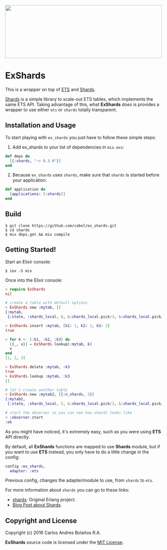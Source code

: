 <img src="http://38.media.tumblr.com/db32471b7c8870cbb0b2cc173af283bb/tumblr_inline_nm9x9u6u261rw7ney_540.gif" height="170" width="100%" />


# ExShards

This is a wrapper on top of [ETS](http://erlang.org/doc/man/ets.html) and [Shards](https://github.com/cabol/shards).

[Shards](https://github.com/cabol/shards) is a simple library to scale-out ETS tables, which implements the same ETS API.
Taking advantage of this, what **ExShards** does is provides a wrapper to use either `ets` or
`shards` totally transparent.


## Installation and Usage

To start playing with `ex_shards` you just have to follow these simple steps:

  1. Add ex_shards to your list of dependencies in `mix.exs`:

  ```elixir
  def deps do
    [{:shards, "~> 0.3.0"}]
  end
  ```

  2. Because `ex_shards` uses `shards`, make sure that `shards` is started before your application:

  ```elixir
  def application do
    [applications: [:shards]]
  end
  ```

## Build

    $ git clone https://github.com/cabol/ex_shards.git
    $ cd shards
    $ mix deps.get && mix compile


## Getting Started!

Start an Elixir console:

    $ iex -S mix

Once into the Elixir console:

```elixir
> require ExShards
nil

# create a table with default options
> ExShards.new :mytab, []
{:mytab,
 {:state, :shards_local, 8, &:shards_local.pick/3, &:shards_local.pick/3}}

> ExShards.insert :mytab, [k1: 1, k2: 2, k3: 3]
true

> for k <- [:k1, :k2, :k3] do        
  [{_, v}] = ExShards.lookup(:mytab, k)
  v
end
[1, 2, 3]

> ExShards.delete :mytab, :k3
true
> ExShards.lookup :mytab, :k3
[]

# let's create another table
> ExShards.new :mytab2, [{:n_shards, 5}]
{:mytab2,
 {:state, :shards_local, 5, &:shards_local.pick/3, &:shards_local.pick/3}}

# start the observer so you can see how shards looks like
> :observer.start
:ok
```

As you might have noticed, it's extremely easy, such as you were using **ETS** API directly.

By default, all **ExShards** functions are mapped to use **Shards** module, but if you want to use
**ETS** instead, you only have to do a little change in the config:

```elixir
config :ex_shards,
  adapter: :ets
```

Previous config, changes the adapter/module to use, from `shards` to `ets`.

For more information about `shards` you can go to these links:

 * [shards](https://github.com/cabol/shards): Original Erlang project.
 * [Blog Post about Shards](http://cabol.github.io/posts/2016/04/14/sharding-support-for-ets.html).


## Copyright and License

Copyright (c) 2016 Carlos Andres Bolaños R.A.

**ExShards** source code is licensed under the [MIT License](LICENSE.md).
